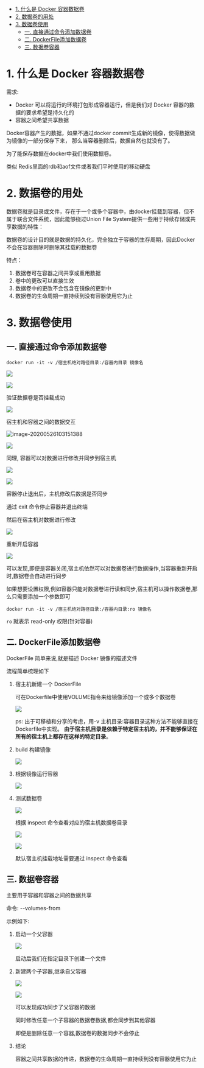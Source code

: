 - [1. 什么是 Docker 容器数据卷](#1-什么是-docker-容器数据卷)
- [2. 数据卷的用处](#2-数据卷的用处)
- [3. 数据卷使用](#3-数据卷使用)
  - [一. 直接通过命令添加数据卷](#一-直接通过命令添加数据卷)
  - [二. DockerFile添加数据卷](#二-dockerfile添加数据卷)
  - [三. 数据卷容器](#三-数据卷容器)


# 1. 什么是 Docker 容器数据卷

需求:

- Docker 可以将运行的环境打包形成容器运行，但是我们对 Docker 容器的数据的要求希望是持久化的
- 容器之间希望共享数据

Docker容器产生的数据，如果不通过docker commit生成新的镜像，使得数据做为镜像的一部分保存下来， 那么当容器删除后，数据自然也就没有了。

为了能保存数据在docker中我们使用数据卷。

类似 Redis里面的rdb和aof文件或者我们平时使用的移动硬盘

# 2. 数据卷的用处

数据卷就是目录或文件，存在于一个或多个容器中，由docker挂载到容器，但不属于联合文件系统，因此能够绕过Union File System提供一些用于持续存储或共享数据的特性：

数据卷的设计目的就是数据的持久化，完全独立于容器的生存周期，因此Docker不会在容器删除时删除其挂载的数据卷

特点：

1. 数据卷可在容器之间共享或重用数据
2. 卷中的更改可以直接生效
3. 数据卷中的更改不会包含在镜像的更新中
4. 数据卷的生命周期一直持续到没有容器使用它为止

# 3. 数据卷使用

## 一. 直接通过命令添加数据卷

```
docker run -it -v /宿主机绝对路径目录:/容器内目录 镜像名
```

![](https://gitee.com/krislin_zhao/IMGcloud/raw/master/img/20200526102438.png)

![](https://gitee.com/krislin_zhao/IMGcloud/raw/master/img/20200526102631.png)

验证数据卷是否挂载成功

![](https://gitee.com/krislin_zhao/IMGcloud/raw/master/img/20200526102934.png)

宿主机和容器之间的数据交互

![image-20200526103151388](C:\Users\LIM\AppData\Roaming\Typora\typora-user-images\image-20200526103151388.png)

![](https://gitee.com/krislin_zhao/IMGcloud/raw/master/img/20200526103254.png)

同理, 容器可以对数据进行修改并同步到宿主机

![](https://gitee.com/krislin_zhao/IMGcloud/raw/master/img/20200526103411.png)

![](https://gitee.com/krislin_zhao/IMGcloud/raw/master/img/20200526103517.png)

容器停止退出后，主机修改后数据是否同步

通过 exit 命令停止容器并退出终端

然后在宿主机对数据进行修改

![](https://gitee.com/krislin_zhao/IMGcloud/raw/master/img/20200526103801.png)

重新开启容器

![](https://gitee.com/krislin_zhao/IMGcloud/raw/master/img/20200526103919.png)

可以发现,即便是容器关闭,宿主机依然可以对数据卷进行数据操作,当容器重新开启时,数据卷会自动进行同步

如果想要设置权限,例如容器只能对数据卷进行读和同步,宿主机可以操作数据卷,那么只需要添加一个参数即可

```
docker run -it -v /宿主机绝对路径目录:/容器内目录:ro 镜像名
```

`ro` 就表示 read-only 权限(针对容器)

## 二. DockerFile添加数据卷

DockerFile 简单来说,就是描述 Docker 镜像的描述文件

流程简单梳理如下

1. 宿主机新建一个 DockerFile

   可在Dockerfile中使用VOLUME指令来给镜像添加一个或多个数据卷

   ![](https://gitee.com/krislin_zhao/IMGcloud/raw/master/img/20200526104550.png)

   ps: 出于可移植和分享的考虑，用-v 主机目录:容器目录这种方法不能够直接在Dockerfile中实现。 **由于宿主机目录是依赖于特定宿主机的，并不能够保证在所有的宿主机上都存在这样的特定目录**。

2. build 构建镜像

   ![](https://gitee.com/krislin_zhao/IMGcloud/raw/master/img/20200526104923.png)

3. 根据镜像运行容器

   ![](https://gitee.com/krislin_zhao/IMGcloud/raw/master/img/20200526105208.png)

4. 测试数据卷

   ![](https://gitee.com/krislin_zhao/IMGcloud/raw/master/img/20200526105424.png)

   根据 inspect 命令查看对应的宿主机数据卷目录

   ![](https://gitee.com/krislin_zhao/IMGcloud/raw/master/img/20200526105821.png)

   ![](https://gitee.com/krislin_zhao/IMGcloud/raw/master/img/20200526105932.png)

   默认宿主机挂载地址需要通过 inspect 命令查看

## 三. 数据卷容器

主要用于容器和容器之间的数据共享

命令: --volumes-from

示例如下:

1. 启动一个父容器

   ![](https://gitee.com/krislin_zhao/IMGcloud/raw/master/img/20200526110256.png)

   启动后我们在指定目录下创建一个文件

2. 新建两个子容器,继承自父容器

   ![](https://gitee.com/krislin_zhao/IMGcloud/raw/master/img/20200526110556.png)

   ![](https://gitee.com/krislin_zhao/IMGcloud/raw/master/img/20200526110648.png)

   可以发现成功同步了父容器的数据

   同时修改任意一个子容器的数据卷数据,都会同步到其他容器

   即便是删除任意一个容器,数据卷的数据同步不会停止

   

3. 结论

   容器之间共享数据的传递，数据卷的生命周期一直持续到没有容器使用它为止